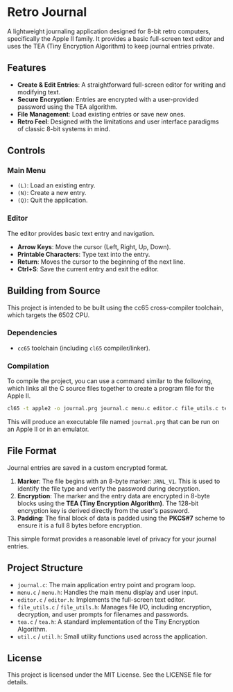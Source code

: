 # Retro Journal

A lightweight journaling application designed for 8-bit retro computers, specifically the Apple II family. It provides a basic full-screen text editor and uses the TEA (Tiny Encryption Algorithm) to keep journal entries private.

## Features

*   **Create & Edit Entries**: A straightforward full-screen editor for writing and modifying text.
*   **Secure Encryption**: Entries are encrypted with a user-provided password using the TEA algorithm.
*   **File Management**: Load existing entries or save new ones.
*   **Retro Feel**: Designed with the limitations and user interface paradigms of classic 8-bit systems in mind.

## Controls

### Main Menu

*   `(L)`: Load an existing entry.
*   `(N)`: Create a new entry.
*   `(Q)`: Quit the application.

### Editor

The editor provides basic text entry and navigation.

*   **Arrow Keys**: Move the cursor (Left, Right, Up, Down).
*   **Printable Characters**: Type text into the entry.
*   **Return**: Moves the cursor to the beginning of the next line.
*   **Ctrl+S**: Save the current entry and exit the editor.

## Building from Source

This project is intended to be built using the cc65 cross-compiler toolchain, which targets the 6502 CPU.

### Dependencies

*   `cc65` toolchain (including `cl65` compiler/linker).

### Compilation

To compile the project, you can use a command similar to the following, which links all the C source files together to create a program file for the Apple II.

```sh
cl65 -t apple2 -o journal.prg journal.c menu.c editor.c file_utils.c tea.c util.c
```

This will produce an executable file named `journal.prg` that can be run on an Apple II or in an emulator.

## File Format

Journal entries are saved in a custom encrypted format.

1.  **Marker**: The file begins with an 8-byte marker: `JRNL_V1`. This is used to identify the file type and verify the password during decryption.
2.  **Encryption**: The marker and the entry data are encrypted in 8-byte blocks using the **TEA (Tiny Encryption Algorithm)**. The 128-bit encryption key is derived directly from the user's password.
3.  **Padding**: The final block of data is padded using the **PKCS#7** scheme to ensure it is a full 8 bytes before encryption.

This simple format provides a reasonable level of privacy for your journal entries.

## Project Structure

*   `journal.c`: The main application entry point and program loop.
*   `menu.c` / `menu.h`: Handles the main menu display and user input.
*   `editor.c` / `editor.h`: Implements the full-screen text editor.
*   `file_utils.c` / `file_utils.h`: Manages file I/O, including encryption, decryption, and user prompts for filenames and passwords.
*   `tea.c` / `tea.h`: A standard implementation of the Tiny Encryption Algorithm.
*   `util.c` / `util.h`: Small utility functions used across the application.

## License

This project is licensed under the MIT License. See the LICENSE file for details.
